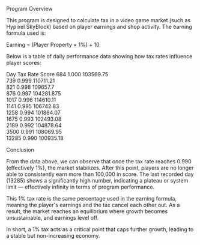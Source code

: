 Program Overview

This program is designed to calculate tax in a video game market (such as Hypixel SkyBlock) based on player earnings and shop activity. The earning formula used is:

Earning = (Player Property × 1%) + 10

Below is a table of daily performance data showing how tax rates influence player scores:

Day     Tax Rate     Score
684     1.000        103569.75  
739     0.999        110711.21  
821     0.998        109657.7  
876     0.997        104281.875  
1017    0.996        114610.11  
1141    0.995        106742.83  
1258    0.994        101864.07  
1675    0.993        102493.08  
2189    0.992        104878.64  
3500    0.991        108069.95  
13285   0.990        100935.18  

Conclusion

From the data above, we can observe that once the tax rate reaches 0.990 (effectively 1%), the market stabilizes. After this point, players are no longer able to consistently earn more than 100,000 in score. The last recorded day (13285) shows a significantly high number, indicating a plateau or system limit — effectively infinity in terms of program performance.

This 1% tax rate is the same percentage used in the earning formula, meaning the player's earnings and the tax cancel each other out. As a result, the market reaches an equilibrium where growth becomes unsustainable, and earnings level off.

In short, a 1% tax acts as a critical point that caps further growth, leading to a stable but non-increasing economy.
